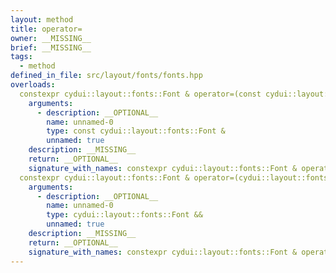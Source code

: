 ```yaml
---
layout: method
title: operator=
owner: __MISSING__
brief: __MISSING__
tags:
  - method
defined_in_file: src/layout/fonts/fonts.hpp
overloads:
  constexpr cydui::layout::fonts::Font & operator=(const cydui::layout::fonts::Font &):
    arguments:
      - description: __OPTIONAL__
        name: unnamed-0
        type: const cydui::layout::fonts::Font &
        unnamed: true
    description: __MISSING__
    return: __OPTIONAL__
    signature_with_names: constexpr cydui::layout::fonts::Font & operator=(const cydui::layout::fonts::Font &)
  constexpr cydui::layout::fonts::Font & operator=(cydui::layout::fonts::Font &&):
    arguments:
      - description: __OPTIONAL__
        name: unnamed-0
        type: cydui::layout::fonts::Font &&
        unnamed: true
    description: __MISSING__
    return: __OPTIONAL__
    signature_with_names: constexpr cydui::layout::fonts::Font & operator=(cydui::layout::fonts::Font &&)
---
```

